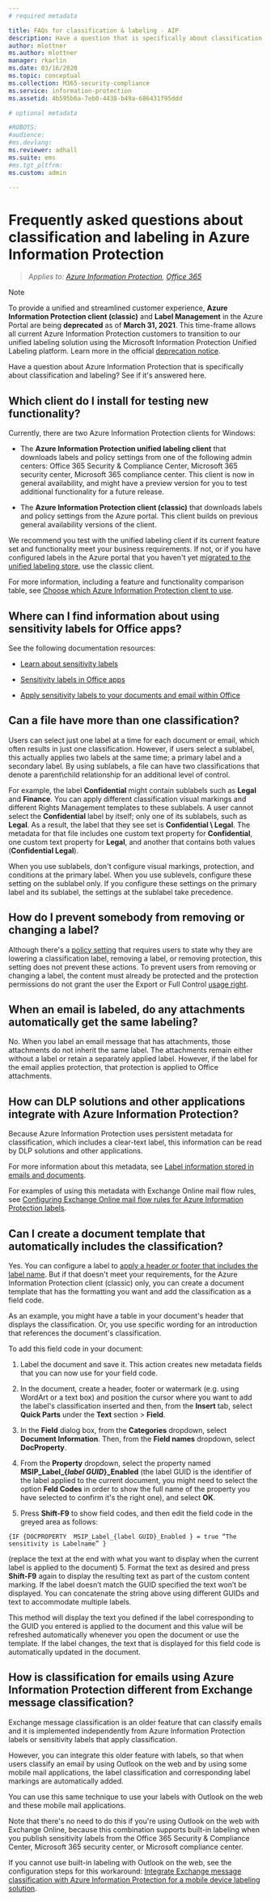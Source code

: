 ```yaml
---
# required metadata

title: FAQs for classification & labeling - AIP
description: Have a question that is specifically about classification and labeling using Azure Information Protection? See if it's answered here. 
author: mlottner
ms.author: mlottner
manager: rkarlin
ms.date: 03/16/2020
ms.topic: conceptual
ms.collection: M365-security-compliance
ms.service: information-protection
ms.assetid: 4b595b6a-7eb0-4438-b49a-686431f95ddd

# optional metadata

#ROBOTS:
#audience:
#ms.devlang:
ms.reviewer: adhall
ms.suite: ems
#ms.tgt_pltfrm:
ms.custom: admin

---
```


# Frequently asked questions about classification and labeling in Azure Information Protection

>*Applies to: [Azure Information Protection](https://azure.microsoft.com/pricing/details/information-protection), [Office 365](https://download.microsoft.com/download/E/C/F/ECF42E71-4EC0-48FF-AA00-577AC14D5B5C/Azure_Information_Protection_licensing_datasheet_EN-US.pdf)*

>[!NOTE] 
> To provide a unified and streamlined customer experience, **Azure Information Protection client (classic)** and **Label Management** in the Azure Portal are being **deprecated** as of **March 31, 2021**. This time-frame allows all current Azure Information Protection customers to transition to our unified labeling solution using the Microsoft Information Protection Unified Labeling platform. Learn more in the official [deprecation notice](https://aka.ms/aipclassicsunset).

Have a question about Azure Information Protection that is specifically about classification and labeling?  See if it's answered here. 

## Which client do I install for testing new functionality?

Currently, there are two Azure Information Protection clients for Windows: 

- The **Azure Information Protection unified labeling client** that downloads labels and policy settings from one of the following admin centers: Office 365 Security & Compliance Center, Microsoft 365 security center, Microsoft 365 compliance center. This client is now in general availability, and might have a preview version for you to test additional functionality for a future release.

- The **Azure Information Protection client (classic)** that downloads labels and policy settings from the Azure portal. This client builds on previous general availability versions of the client.

We recommend you test with the unified labeling client if its current feature set and functionality meet your business requirements. If not, or if you have configured labels in the Azure portal that you haven't yet [migrated to the unified labeling store](configure-policy-migrate-labels.md), use the classic client.

For more information, including a feature and functionality comparison table, see [Choose which Azure Information Protection client to use](./rms-client/use-client.md#choose-which-labeling-client-to-use-for-windows-computers).

## Where can I find information about using sensitivity labels for Office apps?

See the following documentation resources:

- [Learn about sensitivity labels](https://docs.microsoft.com/microsoft-365/compliance/sensitivity-labels) 

- [Sensitivity labels in Office apps](https://docs.microsoft.com/microsoft-365/compliance/sensitivity-labels-office-apps)

- [Apply sensitivity labels to your documents and email within Office](https://support.office.com/article/Apply-sensitivity-labels-to-your-documents-and-email-within-Office-2f96e7cd-d5a4-403b-8bd7-4cc636bae0f9#ID0EBFAAA=Office_365)

## Can a file have more than one classification?

Users can select just one label at a time for each document or email, which often results in just one classification. However, if users select a sublabel, this actually applies two labels at the same time; a primary label and a secondary label. By using sublabels, a file can have two classifications that denote a parent\child relationship for an additional level of control.

For example, the label **Confidential** might contain sublabels such as **Legal** and **Finance**. You can apply different classification visual markings and different Rights Management templates to these sublabels. A user cannot select the **Confidential** label by itself; only one of its sublabels, such as **Legal**. As a result, the label that they see set is **Confidential \ Legal**. The metadata for that file includes one custom text property for **Confidential**, one custom text property for **Legal**, and another that contains both values (**Confidential Legal**). 

When you use sublabels, don't configure visual markings, protection, and conditions at the primary label. When you use sublevels, configure these setting on the sublabel only. If you configure these settings on the primary label and its sublabel, the settings at the sublabel take precedence.

## How do I prevent somebody from removing or changing a label?

Although there's a [policy setting](configure-policy-settings.md) that requires users to state why they are lowering a classification label, removing a label, or removing protection, this setting does not prevent these actions. To prevent users from removing or changing a label, the content must already be protected and the protection permissions do not grant the user the Export or Full Control [usage right](configure-usage-rights.md). 

## When an email is labeled, do any attachments automatically get the same labeling?

No. When you label an email message that has attachments, those attachments do not inherit the same label. The attachments remain either without a label or retain a separately applied label. However, if the label for the email applies protection, that protection is applied to Office attachments.

## How can DLP solutions and other applications integrate with Azure Information Protection?

Because Azure Information Protection uses persistent metadata for classification, which includes a clear-text label, this information can be read by DLP solutions and other applications. 

For more information about this metadata, see [Label information stored in emails and documents](configure-policy.md#label-information-stored-in-emails-and-documents).

For examples of using this metadata with Exchange Online mail flow rules, see [Configuring Exchange Online mail flow rules for Azure Information Protection labels](configure-exo-rules.md).

## Can I create a document template that automatically includes the classification?

Yes. You can configure a label to [apply a header or footer that includes the label name](configure-policy-markings.md). But if that doesn't meet your requirements, for the Azure Information Protection client (classic) only, you can create a document template that has the formatting you want and add the classification as a field code. 

As an example, you might have a table in your document's header that displays the classification. Or, you use specific wording for an introduction that references the document's classification.

To add this field code in your document:

1. Label the document and save it. This action creates new metadata fields that you can now use for your field code.

1.	In the document, create a header, footer or watermark (e.g. using WordArt or a text box) and position the cursor where you want to add the label's classification inserted and then, from the **Insert** tab, select **Quick Parts** under the **Text** section > **Field**.
2.	In the **Field** dialog box, from the **Categories** dropdown, select **Document Information**. Then, from the **Field names** dropdown, select **DocProperty**.
3.	From the **Property** dropdown, select the property named **MSIP_Label_{*label GUID*}_Enabled** (the label GUID is the identifier of the label applied to the current document, you might need to select the option **Feld Codes** in order to show the full name of the property you have selected to confirm it's the right one), and select **OK**.
4.	Press **Shift-F9** to show field codes, and then edit the field code in the greyed area as follows:

`{IF {DOCPROPERTY  MSIP_Label_{label GUID}_Enabled } = true “The sensitivity is Labelname” }`

(replace the text at the end with what you want to display when the current label is applied to the document)
5.	Format the text as desired and press **Shift-F9** again to display the resulting text as part of the custom content marking. If the label doesn’t match the GUID specified the text won’t be displayed. You can concatenate the string above using different GUIDs and text to accommodate multiple labels. 

This method will display the text you defined if the label corresponding to the GUID you entered is applied to the document and this value will be refreshed automatically whenever you open the document or use the template. If the label changes, the text that is displayed for this field code is automatically updated in the document.

## How is classification for emails using Azure Information Protection different from Exchange message classification?

Exchange message classification is an older feature that can classify emails and it is implemented independently from Azure Information Protection labels or sensitivity labels that apply classification.

However, you can integrate this older feature with labels, so that when users classify an email by using Outlook on the web and by using some mobile mail applications, the label classification and corresponding label markings are automatically added.

You can use this same technique to use your labels with Outlook on the web and these mobile mail applications.

Note that there's no need to do this if you're using Outlook on the web with Exchange Online, because this combination supports built-in labeling when you publish sensitivity labels from the Office 365 Security & Compliance Center, Microsoft 365 security center, or Microsoft compliance center.

If you cannot use built-in labeling with Outlook on the web, see the configuration steps for this workaround: [Integrate Exchange message classification with Azure Information Protection for a mobile device labeling solution](./rms-client/client-admin-guide-customizations.md#integration-with-exchange-message-classification-for-a-mobile-device-labeling-solution).
